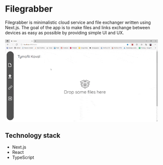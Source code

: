 # Filegrabber

Filegrabber is minimalistic cloud service and file exchanger written using Next.js. The goal of the app is to make files and links exchange between devices as easy as possible by providing simple UI and UX.

![App usage](github/app.gif)

## Technology stack

- Next.js
- React
- TypeScript

